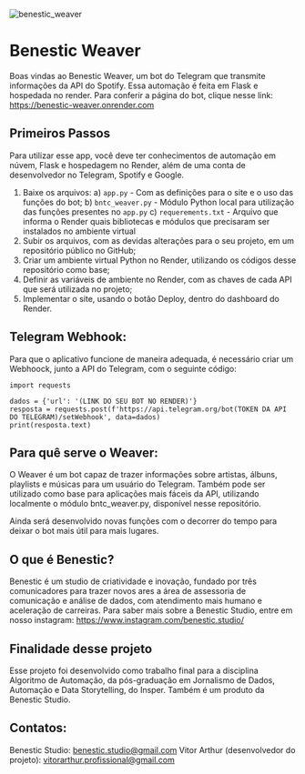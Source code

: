 ![benestic_weaver](https://user-images.githubusercontent.com/61673650/230957503-f96a2302-9e58-4347-aab8-a0ec101aeefa.png)

# Benestic Weaver
Boas vindas ao Benestic Weaver, um bot do Telegram que transmite informações da API do Spotify. Essa automação é feita em Flask e hospedada no render.
Para conferir a página do bot, clique nesse link: https://benestic-weaver.onrender.com

## Primeiros Passos
Para utilizar esse app, você deve ter conhecimentos de automação em núvem, Flask e hospedagem no Render, além de uma conta de desenvolvedor no Telegram, Spotify e Google.



1. Baixe os arquivos:
  a) `app.py` - Com as definições para o site e o uso das funções do bot;
  b) `bntc_weaver.py` - Módulo Python local para utilização das funções presentes no `app.py`
  c) `requerements.txt` - Arquivo que informa o Render quais bibliotecas e módulos que precisaram ser instalados no ambiente virtual
2. Subir os arquivos, com as devidas alterações para o seu projeto, em um repositório público no GitHub;
3. Criar um ambiente virtual Python no Render, utilizando os códigos desse repositório como base;
4. Definir as variáveis de ambiente no Render, com as chaves de cada API que será utilizada no projeto;
5. Implementar o site, usando o botão Deploy, dentro do dashboard do Render.

## Telegram Webhook:
Para que o aplicativo funcione de maneira adequada, é necessário criar um Webhoock, junto a API do Telegram, com o seguinte código:
```
import requests

dados = {'url': '(LINK DO SEU BOT NO RENDER)'}
resposta = requests.post(f'https://api.telegram.org/bot(TOKEN DA API DO TELEGRAM)/setWebhook', data=dados)
print(resposta.text)
```

## Para quê serve o Weaver:
O Weaver é um bot capaz de trazer informações sobre artistas, álbuns, playlists e músicas para um usuário do Telegram. Também pode ser utilizado como base para aplicações mais fáceis da API, utilizando localmente o módulo bntc_weaver.py, disponível nesse repositório. 

Ainda será desenvolvido novas funções com o decorrer do tempo para deixar o bot mais útil para mais lugares.

## O que é Benestic?
Benestic é um studio de criatividade e inovação, fundado por três comunicadores para trazer novos ares a área de assessoria de comunicação e análise de dados, com atendimento mais humano e aceleração de carreiras. Para saber mais sobre a Benestic Studio, entre em nosso instagram: https://www.instagram.com/benestic.studio/

## Finalidade desse projeto
Esse projeto foi desenvolvido como trabalho final para a disciplina Algoritmo de Automação, da pós-graduação em Jornalismo de Dados, Automação e Data Storytelling, do Insper. Também é um produto da Benestic Studio. 

## Contatos:
Benestic Studio: benestic.studio@gmail.com
Vitor Arthur (desenvolvedor do projeto): vitorarthur.profissional@gmail.com
